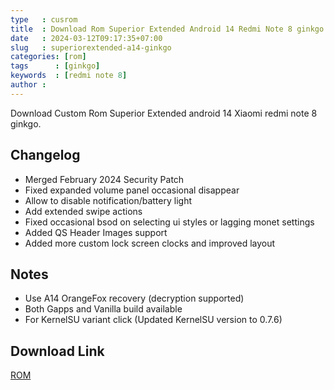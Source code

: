```yaml
---
type   : cusrom
title  : Download Rom Superior Extended Android 14 Redmi Note 8 ginkgo
date   : 2024-03-12T09:17:35+07:00
slug   : superiorextended-a14-ginkgo
categories: [rom]
tags      : [ginkgo]
keywords  : [redmi note 8]
author :
---
```


Download Custom Rom Superior Extended android 14 Xiaomi redmi note 8 ginkgo.

## Changelog
- Merged February 2024 Security Patch
- Fixed expanded volume panel occasional disappear
- Allow to disable notification/battery light
- Add extended swipe actions
- Fixed occasional bsod on selecting ui styles or lagging monet settings
- Added QS Header Images support
- Added more custom lock screen clocks and improved layout

## Notes
- Use A14 OrangeFox recovery (decryption supported)
- Both Gapps and Vanilla build available
- For KernelSU variant click (Updated KernelSU version to 0.7.6)


## Download Link
[ROM](https://www.pling.com/p/2113017/)


